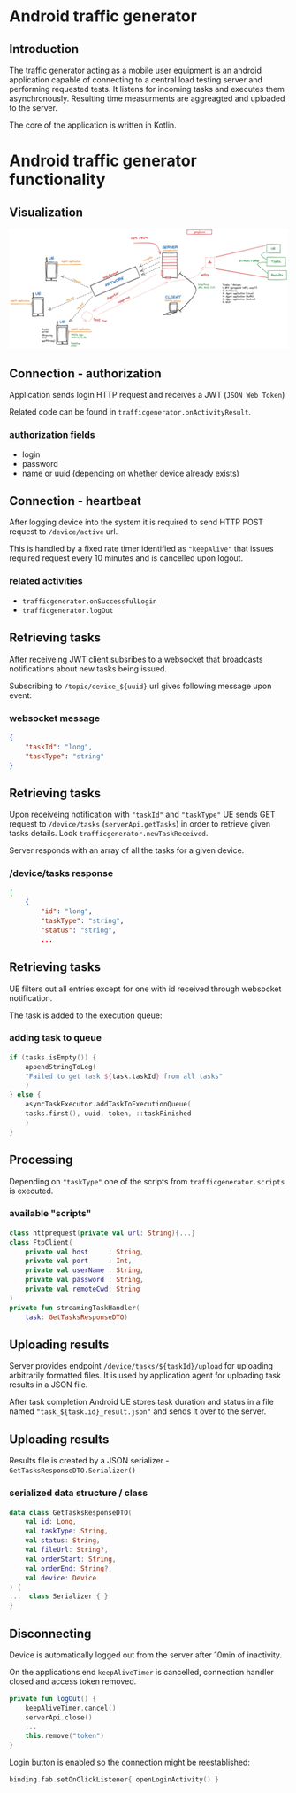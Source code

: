 # Android traffic generator

## Introduction

The traffic generator acting as a mobile user equipment is an android
application capable of connecting to a central load testing server and
performing requested tests.
It listens for incoming tasks and executes them asynchronously.
Resulting time measurments are aggreagted and uploaded to the server.

The core of the application is written in Kotlin.


# Android traffic generator functionality

## Visualization

![Process cycle diagram](fig/tr-notes.png)

## Connection - authorization

Application sends login HTTP request and receives a JWT (`JSON Web Token`)

Related code can be found in `trafficgenerator.onActivityResult`.

### authorization fields

 - login
 - password
 - name or uuid (depending on whether device already exists)

## Connection - heartbeat

After logging device into the system it is required to send HTTP POST request
to `/device/active` url.

This is handled by a fixed rate timer identified as `"keepAlive"` that issues
required request every 10 minutes and is cancelled upon logout.

### related activities

 - `trafficgenerator.onSuccessfulLogin`
 - `trafficgenerator.logOut`


## Retrieving tasks

After receiveing JWT client subsribes to a websocket that broadcasts
notifications about new tasks being issued.

Subscribing to `/topic/device_${uuid}` url gives following message upon event:

### websocket message

```json
{
	"taskId": "long",
	"taskType": "string"
}
```

## Retrieving tasks

Upon receiveing notification with `"taskId"` and `"taskType"` UE sends GET
request to `/device/tasks` (`serverApi.getTasks`) in order to retrieve given
tasks details. Look `trafficgenerator.newTaskReceived`.

Server responds with an array of all the tasks for a given device.

### /device/tasks response

```json
[
	{
		"id": "long",
		"taskType": "string",
		"status": "string",
		...
```

## Retrieving tasks

UE filters out all entries except for one with id received through websocket
notification.

The task is added to the execution queue:

### adding task to queue

```kt
if (tasks.isEmpty()) {
	appendStringToLog(
	"Failed to get task ${task.taskId} from all tasks"
	)
} else {
	asyncTaskExecutor.addTaskToExecutionQueue(
	tasks.first(), uuid, token, ::taskFinished
	)
}
```


## Processing

Depending on `"taskType"` one of the scripts from `trafficgenerator.scripts` is
executed.

### available "scripts"

```kt
class httprequest(private val url: String){...}
class FtpClient(
	private val host     : String,
	private val port     : Int,
	private val userName : String,
	private val password : String,
	private val remoteCwd: String
)
private fun streamingTaskHandler(
	task: GetTasksResponseDTO)
```


## Uploading results

Server provides endpoint `/device/tasks/${taskId}/upload` for uploading
arbitrarily formatted files. It is used by application agent for uploading task
results in a JSON file.

After task completion Android UE stores task duration and status in a file
named `"task_${task.id}_result.json"` and sends it over to the server.

## Uploading results

Results file is created by a JSON serializer -
`GetTasksResponseDTO.Serializer()`

### serialized data structure / class

```kt
data class GetTasksResponseDTO(
	val id: Long,
	val taskType: String,
	val status: String,
	val fileUrl: String?,
	val orderStart: String,
	val orderEnd: String?,
	val device: Device
) {
...  class Serializer { }
}
```


## Disconnecting

Device is automatically logged out from the server after 10min of inactivity.

On the applications end `keepAliveTimer` is cancelled, connection handler
closed and access token removed.

```kt
private fun logOut() {
	keepAliveTimer.cancel()
	serverApi.close()
	...
	this.remove("token")
}
```

Login button is enabled so the connection might be reestablished:

```kt
binding.fab.setOnClickListener{ openLoginActivity() }
```
